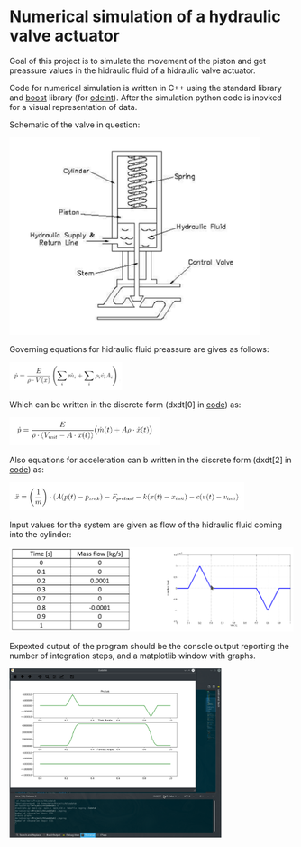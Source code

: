 # Numerical simulation of a hydraulic valve actuator

  Goal of this project is to simulate the movement of the piston and get preassure values in the hidraulic fluid of a hidraulic valve actuator.

Code for numerical simulation is written in C++ using the standard library and [boost](https://www.boost.org/) library (for [odeint](http://headmyshoulder.github.io/odeint-v2/)).
After the simulation python code is inovked for a visual representation of data.


Schematic of the valve in question:

<img src=images/Valve.png height="350" />

Governing equations for hidraulic fluid preassure are gives as follows:

<img src=images/jedTlak.png height="50" width="200" />

Which can be written in the discrete form (dxdt[0] in [code](main.cpp)) as:

<img src=images/discreteTlak.png height="50" />

Also equations for acceleration can b written in the discrete form (dxdt[2] in [code](main.cpp)) as:

<img src=images/discreteAcceleration.png height="50" />

Input values for the system are given as flow of the hidraulic fluid coming into the cylinder:

<img src=images/Input.png height="150" width="650"/>

Expexted output of the program should be the console output reporting the number of integration steps, and a matplotlib window with graphs.

<img src=images/output.png height="300" />
